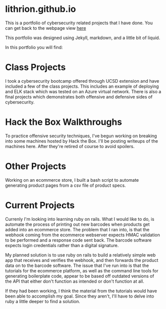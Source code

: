 # lithrion.github.io

This is a portfolio of cybersecurity related projects that I have done. You can get back to the webpage view [here](https://www.lithrion.github.io)

This portfolio was designed using Jekyll, markdown, and a little bit of liquid.

In this portfolio you will find:

# Class Projects
I took a cybersecurity bootcamp offered through UCSD extension and have included a few of the class projects. This includes an example of deploying and ELK stack which was tested on an Azure virtual network. There is also a final projects which demonstrates both offensive and defensive sides of cybersecurity.

# Hack the Box Walkthroughs
To practice offensive security techniques, I've begun working on breaking into some machines hosted by Hack the Box. I'll be posting writeups of the machines here. After they're retired of course to avoid spoilers.

# Other Projects
Working on an ecommerce store, I built a bash script to automate generating product pages from a csv file of product specs.

# Current Projects
Currenly I'm looking into learning ruby on rails. What I would like to do, is automate the process of printing out new barcodes when products get added into an ecommerce store. The problem that I ran into, is that the webhook coming from the ecommerce webserver expects HMAC validation to be performed and a response code sent back. The barcode software expects login credentials rather than a digital signature.

My planned solution is to use ruby on rails to build a relatively simple web app that receives and verifies the webhook, and then forwards the product data on to the barcode software. The issue that I've run into is that the tutorials for the ecommerce platform, as well as the command line tools for generating boilerplate code, appear to be based off outdated versions of the API that either don't function as intended or don't function at all.

If they had been working, I think the material from the tutorials would have been able to accomplish my goal. Since they aren't, I'll have to delve into ruby a little deeper to find a solution.
